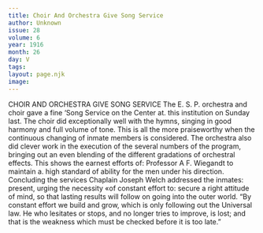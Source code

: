 ```yaml
---
title: Choir And Orchestra Give Song Service
author: Unknown
issue: 28
volume: 6
year: 1916
month: 26
day: V
tags:
layout: page.njk
image:
---
```

CHOIR AND ORCHESTRA GIVE SONG SERVICE       The E. S. P. orchestra and choir gave a fine ‘Song Service on the Center at. this institution on Sunday last.       The choir did exceptionally well with the hymns, singing in good harmony and full volume of tone. This is all the more praiseworthy when the continuous changing of inmate members is considered.       The orchestra also did clever work in the execution of the several numbers of the program, bringing out an even blending of the different gradations of orchestral effects. This shows the earnest efforts of: Professor A F. Wiegandt to maintain a. high standard of ability for the men under his direction.       Concluding the services Chaplain Joseph Welch addressed the inmates: present, urging the necessity «of constant effort to: secure a right attitude of mind, so that lasting results will follow on going into the outer world. “By constant effort we build and grow, which is only following out the Universal law. He who lesitates or stops, and no longer tries to improve, is lost; and that is the weakness which must be checked before it is too late.”    

